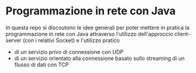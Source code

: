 # Programmazione in rete con Java
In questa repo si discoutono le idee generali per poter mettere in pratica la programmazione in rete con Java attraverso l'utilizzo dell'approccio client-server (con i relativi Socket) e l'utilizzo pratico
- di un servizio privo di connessione con UDP
- di un servizio orientato alla connessione basato sullo streaming di un flusso di dati con TCP
